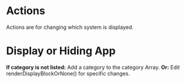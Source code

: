 # Actions
Actions are for changing which system is displayed.

# Display or Hiding App
**If category is not listed:** Add a category to the category Array.
**Or:** Edit renderDisplayBlockOrNone() for specific changes.